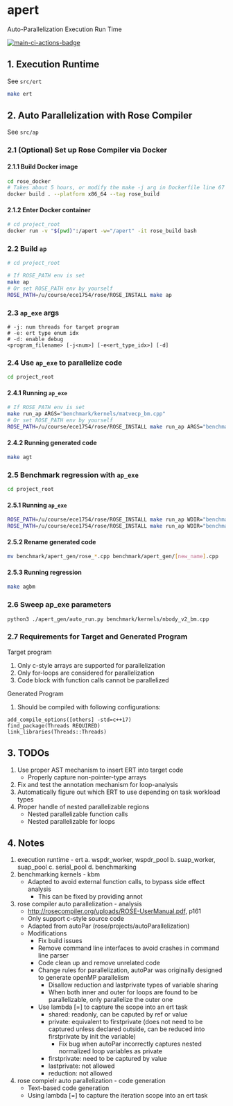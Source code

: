 # apert
Auto-Parallelization Execution Run Time

[![main-ci-actions-badge](https://github.com/lichen-liu/apdlb/actions/workflows/main_ci.yml/badge.svg)](https://github.com/lichen-liu/apdlb/actions/workflows/main_ci.yml)

## 1. Execution Runtime
See `src/ert`
```bash
make ert
```

## 2. Auto Parallelization with Rose Compiler
See `src/ap`

### 2.1 (Optional) Set up Rose Compiler via Docker

#### 2.1.1 Build Docker image
```bash
cd rose_docker
# Takes about 5 hours, or modify the make -j arg in Dockerfile line 67 to speed up
docker build . --platform x86_64 --tag rose_build
```
#### 2.1.2 Enter Docker container
```bash
# cd project_root
docker run -v "$(pwd)":/apert -w="/apert" -it rose_build bash
```

### 2.2 Build `ap`
```bash
# cd project_root

# If ROSE_PATH env is set
make ap
# Or set ROSE_PATH env by yourself
ROSE_PATH=/u/course/ece1754/rose/ROSE_INSTALL make ap
```

### 2.3 `ap_exe` args
```
# -j: num threads for target program
# -e: ert type enum idx
# -d: enable debug
<program_filename> [-j<num>] [-e<ert_type_idx>] [-d]
```

### 2.4 Use `ap_exe` to parallelize code
```bash
cd project_root
```

#### 2.4.1 Running `ap_exe`
```bash
# If ROSE_PATH env is set
make run_ap ARGS="benchmark/kernels/matvecp_bm.cpp"
# Or set ROSE_PATH env by yourself
ROSE_PATH=/u/course/ece1754/rose/ROSE_INSTALL make run_ap ARGS="benchmark/kernels/matvecp_bm.cpp" 
```

#### 2.4.2 Running generated code
```bash
make agt
```

### 2.5 Benchmark regression with `ap_exe`
```bash
cd project_root
```

#### 2.5.1 Running `ap_exe`
```bash
ROSE_PATH=/u/course/ece1754/rose/ROSE_INSTALL make run_ap WDIR="benchmark" ARGS="kernels/sorting_bm.cpp"
ROSE_PATH=/u/course/ece1754/rose/ROSE_INSTALL make run_ap WDIR="benchmark" ARGS="kernels/matvecp_bm.cpp"
```

#### 2.5.2 Rename generated code
```bash
mv benchmark/apert_gen/rose_*.cpp benchmark/apert_gen/[new_name].cpp
```

#### 2.5.3 Running regression
```bash
make agbm
```

### 2.6 Sweep ap_exe parameters
```bash
python3 ./apert_gen/auto_run.py benchmark/kernels/nbody_v2_bm.cpp
```

### 2.7 Requirements for Target and Generated Program
Target program
1. Only c-style arrays are supported for parallelization
2. Only for-loops are considered for parallelization
3. Code block with function calls cannot be parallelized

Generated Program
1. Should be compiled with following configurations:
```cmakelists
add_compile_options([others] -std=c++17)
find_package(Threads REQUIRED)
link_libraries(Threads::Threads)
```

## 3. TODOs
1. Use proper AST mechanism to insert ERT into target code
    - Properly capture non-pointer-type arrays
2. Fix and test the annotation mechanism for loop-analysis
3. Automatically figure out which ERT to use depending on task workload types
4. Proper handle of nested parallelizable regions
   - Nested parallelizable function calls
   - Nested parallelizable for loops

## 4. Notes
1. execution runtime - ert
    a. wspdr_worker, wspdr_pool
    b. suap_worker, suap_pool
    c. serial_pool
    d. benchmarking
2. benchmarking kernels - kbm
    - Adapted to avoid external function calls, to bypass side effect analysis
        - This can be fixed by providing annot
3. rose compiler auto parallelization - analysis
    - http://rosecompiler.org/uploads/ROSE-UserManual.pdf, p161
    - Only support c-style source code
    - Adapted from autoPar (rose/projects/autoParallelization)
    - Modifications
        - Fix build issues
        - Remove command line interfaces to avoid crashes in command line parser
        - Code clean up and remove unrelated code
        - Change rules for parallelization, autoPar was originally designed to generate openMP parallelism
            - Disallow reduction and lastprivate types of variable sharing
            - When both inner and outer for loops are found to be parallelizable, only parallelize the outer one
        - Use lambda [=] to capture the scope into an ert task
            - shared: readonly, can be caputed by ref or value
            - private: equivalent to firstprivate (does not need to be captured unless declared outside, can be reduced into firstprivate by init the variable)
                - Fix bug when autoPar incorrectly captures nested normalized loop variables as private
            - firstprivate: need to be captured by value
            - lastprivate: not allowed
            - reduction: not allowed
4. rose compielr auto parallelization - code generation
    - Text-based code generation
    - Using lambda [=] to capture the iteration scope into an ert task